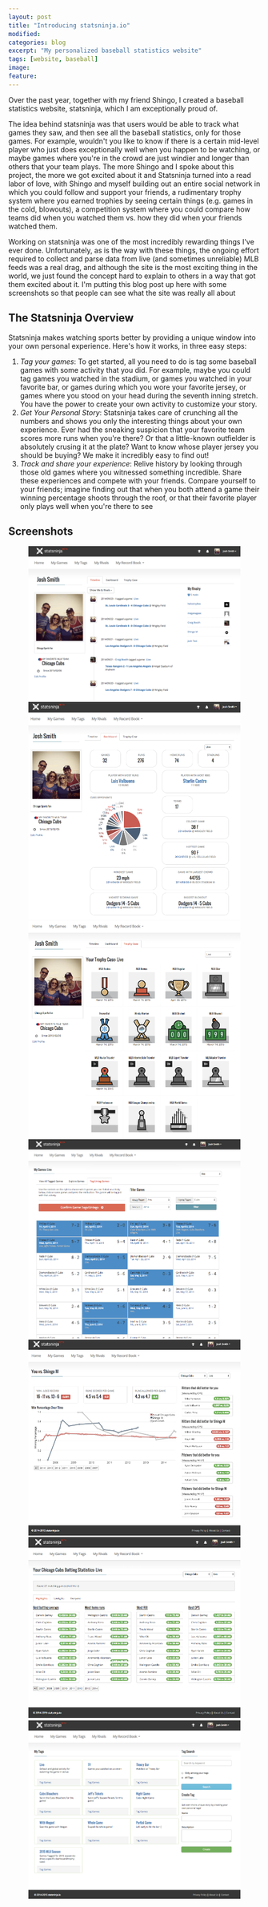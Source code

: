 ```yaml
---
layout: post
title: "Introducing statsninja.io"
modified:
categories: blog
excerpt: "My personalized baseball statistics website"
tags: [website, baseball]
image:
feature:
---
```


Over the past year, together with my friend Shingo, I created a baseball statistics website, statsninja, which I am exceptionally proud of.

The idea behind statsninja was that users would be able to track what games they saw, and then see all the baseball statistics, only for those games.  For example, wouldn't you like to know if there is a certain mid-level player who just does exceptionally well when you happen to be watching, or maybe games where you're in the crowd are just windier and longer than others that your team plays.  The more Shingo and I spoke about this project, the more we got excited about it and  Statsninja turned into a read labor of love, with Shingo and myself building out an entire social network in which you could follow and support your friends, a rudimentary trophy system where you earned trophies by seeing certain things (e.g. games in the cold, blowouts), a competition system where you could compare how teams did when you watched them vs. how they did when your friends watched them.

Working on statsninja was one of the most incredibly rewarding things I've ever done.  Unfortunately, as is the way with these things, the ongoing effort required to collect and parse data from live (and sometimes unreliable) MLB feeds was a real drag, and although the site is the most exciting thing in the world, we just found the concept hard to explain to others in a way that got them excited about it.  I'm putting this blog post up here with some screenshots so that people can see what the site was really all about

## The Statsninja Overview

Statsninja makes watching sports better by providing a unique window into your own personal experience. Here's how it works, in three easy steps:

   1. *Tag your games*: To get started, all you need to do is tag some baseball games with some activity that you did.  For example, maybe you could tag games you watched in the stadium, or games you watched in your favorite bar, or games during which you wore your favorite jersey, or games where you stood on your head during the seventh inning stretch. You have the power to create your own activity to customize your story.
   2. *Get Your Personal Story*: Statsninja takes care of crunching all the numbers and shows you only the interesting things about your own experience.  Ever had the sneaking suspicion that your favorite team scores more runs when you're there? Or that a little-known outfielder is absolutely crusing it at the plate? Want to know whose player jersey you should be buying? We make it incredibly easy to find out!
   3. *Track and share your experience*: Relive history by looking through those old games where you witnessed something incredible. Share these experiences and compete with your friends.  Compare yourself to your friends; imagine finding out that when you both attend a game their winning percentage shoots through the roof, or that their favorite player only plays well when you're there to see

## Screenshots

<figure class="third">
  <a href="/images/blog/statsninja/sn1.png"><img src="/images/blog/statsninja/sn1.png" alt="image"></a>
  <a href="/images/blog/statsninja/sn2.png"><img src="/images/blog/statsninja/sn2.png" alt="image"></a>
  <a href="/images/blog/statsninja/sn3.png"><img src="/images/blog/statsninja/sn3.png" alt="image"></a>
  <a href="/images/blog/statsninja/sn4.png"><img src="/images/blog/statsninja/sn4.png" alt="image"></a>
  <a href="/images/blog/statsninja/sn5.png"><img src="/images/blog/statsninja/sn5.png" alt="image"></a>
  <a href="/images/blog/statsninja/sn6.png"><img src="/images/blog/statsninja/sn6.png" alt="image"></a>
  <a href="/images/blog/statsninja/sn7.png"><img src="/images/blog/statsninja/sn7.png" alt="image"></a>
</figure>
